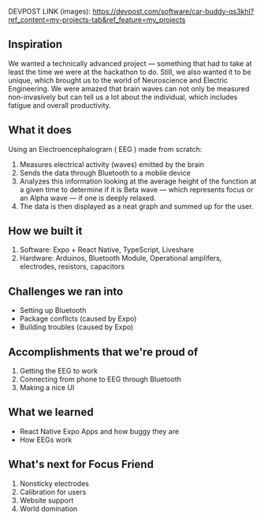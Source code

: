 DEVPOST LINK (images): https://devpost.com/software/car-buddy-qs3khl?ref_content=my-projects-tab&ref_feature=my_projects

## Inspiration
We wanted a technically advanced project — something that had to take at least the time we were at the hackathon to do. Still, we also wanted it to be unique, which brought us to the world of Neuroscience and Electric Engineering.   We were amazed that brain waves can not only be measured non-invasively but can tell us a lot about the individual, which includes fatigue and overall productivity.

## What it does
Using an Electroencephalogram ( EEG ) made from scratch:
1. Measures electrical activity (waves) emitted by the brain
2. Sends the data through Bluetooth to a mobile device
3. Analyzes this information looking at the average height of the function at a given time to determine if it is Beta wave — which represents focus or an Alpha wave — if one is deeply relaxed.  
4. The data is then displayed as a neat graph and summed up for the user.

## How we built it
1. Software: Expo + React Native, TypeScript, Liveshare
2. Hardware: Arduinos, Bluetooth Module, Operational amplifers, electrodes, resistors, capacitors

## Challenges we ran into
- Setting up Bluetooth
- Package conflicts (caused by Expo)
- Building troubles (caused by Expo)

## Accomplishments that we're proud of
1. Getting the EEG to work
2. Connecting from phone to EEG through Bluetooth
3. Making a nice UI

## What we learned
- React Native Expo Apps and how buggy they are 
- How EEGs work

## What's next for Focus Friend
1. Nonsticky electrodes
2. Calibration for users
3. Website support
4. World domination
